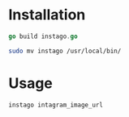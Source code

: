 # Installation
```go
go build instago.go
```
```bash
sudo mv instago /usr/local/bin/
```
# Usage
```bash
instago intagram_image_url
```
